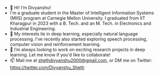- 👋 Hi! I’m Divyanshu!
- I'm a graduate student in the Master of Intelligent Information Systems (MIIS) program at Carnegie Mellon University. I graduated from IIT Kharagpur in 2023 with a B. Tech. and an M. Tech. in Electronics and Industrial Engineering.
- 👀 My interests lie in deep learning, especially natural language processing. I've recently also started exploring speech processing, computer vision and reinforcement learning.
- 🤝 I’m always looking to work on exciting research projects in deep learning. Let me know if you'd like to collaborate!
- 📫 Mail me at shethdivyanshu2000@gmail.com, or DM me on Twitter: https://twitter.com/Divyanshu_Sheth

<!---
DivyanshuSheth/DivyanshuSheth is a ✨ special ✨ repository because its `README.md` (this file) appears on your GitHub profile.
You can click the Preview link to take a look at your changes.
--->
